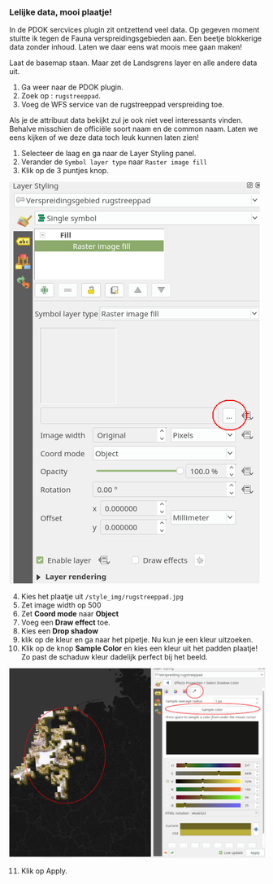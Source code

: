 ### Lelijke data, mooi plaatje!

In de PDOK sercvices plugin zit ontzettend veel data. Op gegeven moment stuitte ik tegen de Fauna verspreidingsgebieden aan. Een beetje blokkerige data zonder inhoud. Laten we daar eens wat moois mee gaan maken! 

Laat de basemap staan. Maar zet de Landsgrens layer en alle andere data uit.    

1. Ga weer naar de PDOK plugin.
2. Zoek op : `rugstreeppad`.
3. Voeg de WFS service van de rugstreeppad verspreiding toe.

Als je de attribuut data bekijkt zul je ook niet veel interessants vinden. Behalve misschien de officiële soort naam en de common naam. 
Laten we eens kijken of we deze data toch leuk kunnen laten zien! 

1. Selecteer de laag en ga naar de Layer Styling panel. 
2. Verander de `Symbol layer type` naar `Raster image fill` 
3. Klik op de 3 puntjes knop. 

![](./img/rugstreeppad.png)

4. Kies het plaatje uit `/style_img/rugstreeppad.jpg` 
5. Zet image width op 500
6. Zet **Coord mode** naar **Object**
7. Voeg een **Draw effect** toe. 
8. Kies een **Drop shadow** 
9. klik op de kleur en ga naar het pipetje. Nu kun je een kleur uitzoeken. 
10. Klik op de knop **Sample Color** en kies een kleur uit het padden plaatje! Zo past de schaduw kleur dadelijk perfect bij het beeld. 

![](./img/sample_color.png)

11. Klik op Apply. 